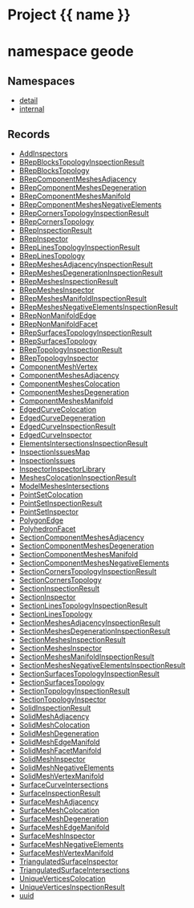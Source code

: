 <script setup>
import {useRoute} from 'vitepress'
const {path} = useRoute()
const tokens = path.split('/')
const words = tokens[2].split('-');
for (let i = 0; i < words.length; i++) {
    words[i] = words[i].charAt(0).toUpperCase() + words[i].slice(1);
    words[i] = words[i].replace('geode', 'Geode')
}
const name = words.join('-');
</script>
# Project {{ name }}

# namespace geode



## Namespaces

* [detail](detail/index.md)
* [internal](internal/index.md)


## Records

* [AddInspectors](AddInspectors.md)
* [BRepBlocksTopologyInspectionResult](BRepBlocksTopologyInspectionResult.md)
* [BRepBlocksTopology](BRepBlocksTopology.md)
* [BRepComponentMeshesAdjacency](BRepComponentMeshesAdjacency.md)
* [BRepComponentMeshesDegeneration](BRepComponentMeshesDegeneration.md)
* [BRepComponentMeshesManifold](BRepComponentMeshesManifold.md)
* [BRepComponentMeshesNegativeElements](BRepComponentMeshesNegativeElements.md)
* [BRepCornersTopologyInspectionResult](BRepCornersTopologyInspectionResult.md)
* [BRepCornersTopology](BRepCornersTopology.md)
* [BRepInspectionResult](BRepInspectionResult.md)
* [BRepInspector](BRepInspector.md)
* [BRepLinesTopologyInspectionResult](BRepLinesTopologyInspectionResult.md)
* [BRepLinesTopology](BRepLinesTopology.md)
* [BRepMeshesAdjacencyInspectionResult](BRepMeshesAdjacencyInspectionResult.md)
* [BRepMeshesDegenerationInspectionResult](BRepMeshesDegenerationInspectionResult.md)
* [BRepMeshesInspectionResult](BRepMeshesInspectionResult.md)
* [BRepMeshesInspector](BRepMeshesInspector.md)
* [BRepMeshesManifoldInspectionResult](BRepMeshesManifoldInspectionResult.md)
* [BRepMeshesNegativeElementsInspectionResult](BRepMeshesNegativeElementsInspectionResult.md)
* [BRepNonManifoldEdge](BRepNonManifoldEdge.md)
* [BRepNonManifoldFacet](BRepNonManifoldFacet.md)
* [BRepSurfacesTopologyInspectionResult](BRepSurfacesTopologyInspectionResult.md)
* [BRepSurfacesTopology](BRepSurfacesTopology.md)
* [BRepTopologyInspectionResult](BRepTopologyInspectionResult.md)
* [BRepTopologyInspector](BRepTopologyInspector.md)
* [ComponentMeshVertex](ComponentMeshVertex.md)
* [ComponentMeshesAdjacency](ComponentMeshesAdjacency.md)
* [ComponentMeshesColocation](ComponentMeshesColocation.md)
* [ComponentMeshesDegeneration](ComponentMeshesDegeneration.md)
* [ComponentMeshesManifold](ComponentMeshesManifold.md)
* [EdgedCurveColocation](EdgedCurveColocation.md)
* [EdgedCurveDegeneration](EdgedCurveDegeneration.md)
* [EdgedCurveInspectionResult](EdgedCurveInspectionResult.md)
* [EdgedCurveInspector](EdgedCurveInspector.md)
* [ElementsIntersectionsInspectionResult](ElementsIntersectionsInspectionResult.md)
* [InspectionIssuesMap](InspectionIssuesMap.md)
* [InspectionIssues](InspectionIssues.md)
* [InspectorInspectorLibrary](InspectorInspectorLibrary.md)
* [MeshesColocationInspectionResult](MeshesColocationInspectionResult.md)
* [ModelMeshesIntersections](ModelMeshesIntersections.md)
* [PointSetColocation](PointSetColocation.md)
* [PointSetInspectionResult](PointSetInspectionResult.md)
* [PointSetInspector](PointSetInspector.md)
* [PolygonEdge](PolygonEdge.md)
* [PolyhedronFacet](PolyhedronFacet.md)
* [SectionComponentMeshesAdjacency](SectionComponentMeshesAdjacency.md)
* [SectionComponentMeshesDegeneration](SectionComponentMeshesDegeneration.md)
* [SectionComponentMeshesManifold](SectionComponentMeshesManifold.md)
* [SectionComponentMeshesNegativeElements](SectionComponentMeshesNegativeElements.md)
* [SectionCornersTopologyInspectionResult](SectionCornersTopologyInspectionResult.md)
* [SectionCornersTopology](SectionCornersTopology.md)
* [SectionInspectionResult](SectionInspectionResult.md)
* [SectionInspector](SectionInspector.md)
* [SectionLinesTopologyInspectionResult](SectionLinesTopologyInspectionResult.md)
* [SectionLinesTopology](SectionLinesTopology.md)
* [SectionMeshesAdjacencyInspectionResult](SectionMeshesAdjacencyInspectionResult.md)
* [SectionMeshesDegenerationInspectionResult](SectionMeshesDegenerationInspectionResult.md)
* [SectionMeshesInspectionResult](SectionMeshesInspectionResult.md)
* [SectionMeshesInspector](SectionMeshesInspector.md)
* [SectionMeshesManifoldInspectionResult](SectionMeshesManifoldInspectionResult.md)
* [SectionMeshesNegativeElementsInspectionResult](SectionMeshesNegativeElementsInspectionResult.md)
* [SectionSurfacesTopologyInspectionResult](SectionSurfacesTopologyInspectionResult.md)
* [SectionSurfacesTopology](SectionSurfacesTopology.md)
* [SectionTopologyInspectionResult](SectionTopologyInspectionResult.md)
* [SectionTopologyInspector](SectionTopologyInspector.md)
* [SolidInspectionResult](SolidInspectionResult.md)
* [SolidMeshAdjacency](SolidMeshAdjacency.md)
* [SolidMeshColocation](SolidMeshColocation.md)
* [SolidMeshDegeneration](SolidMeshDegeneration.md)
* [SolidMeshEdgeManifold](SolidMeshEdgeManifold.md)
* [SolidMeshFacetManifold](SolidMeshFacetManifold.md)
* [SolidMeshInspector](SolidMeshInspector.md)
* [SolidMeshNegativeElements](SolidMeshNegativeElements.md)
* [SolidMeshVertexManifold](SolidMeshVertexManifold.md)
* [SurfaceCurveIntersections](SurfaceCurveIntersections.md)
* [SurfaceInspectionResult](SurfaceInspectionResult.md)
* [SurfaceMeshAdjacency](SurfaceMeshAdjacency.md)
* [SurfaceMeshColocation](SurfaceMeshColocation.md)
* [SurfaceMeshDegeneration](SurfaceMeshDegeneration.md)
* [SurfaceMeshEdgeManifold](SurfaceMeshEdgeManifold.md)
* [SurfaceMeshInspector](SurfaceMeshInspector.md)
* [SurfaceMeshNegativeElements](SurfaceMeshNegativeElements.md)
* [SurfaceMeshVertexManifold](SurfaceMeshVertexManifold.md)
* [TriangulatedSurfaceInspector](TriangulatedSurfaceInspector.md)
* [TriangulatedSurfaceIntersections](TriangulatedSurfaceIntersections.md)
* [UniqueVerticesColocation](UniqueVerticesColocation.md)
* [UniqueVerticesInspectionResult](UniqueVerticesInspectionResult.md)
* [uuid](uuid.md)


